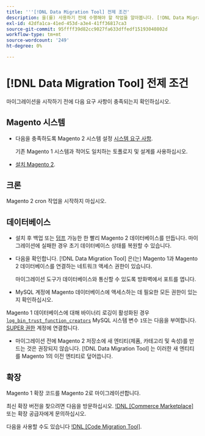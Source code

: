 ```yaml
---
title: '''[!DNL Data Migration Tool] 전제 조건'
description: 을(를) 사용하기 전에 수행해야 할 작업을 알아봅니다. [!DNL Data Migration Tool] Magento 1과 Magento 2 간에 데이터를 전송합니다.
exl-id: 42dfa1ca-41ed-453d-a3e4-41ff36817ca3
source-git-commit: 95ffff39d82cc9027fa633dffedf15193040802d
workflow-type: tm+mt
source-wordcount: '249'
ht-degree: 0%

---
```


# [!DNL Data Migration Tool] 전제 조건

마이그레이션을 시작하기 전에 다음 요구 사항이 충족되는지 확인하십시오.

## Magento 시스템

* 다음을 충족하도록 Magento 2 시스템 설정 [시스템 요구 사항](../../installation/system-requirements.md).

   기존 Magento 1 시스템과 적어도 일치하는 토폴로지 및 설계를 사용하십시오.

* [설치 Magento 2](../../installation/overview.md).

## 크론

Magento 2 cron 작업을 시작하지 마십시오.

## 데이터베이스

* 설치 후 백업 또는 [덤프](https://dev.mysql.com/doc/refman/8.0/en/mysqldump.html) 가능한 한 빨리 Magento 2 데이터베이스를 만듭니다. 마이그레이션에 실패한 경우 초기 데이터베이스 상태를 복원할 수 있습니다.

* 다음을 확인합니다. [!DNL Data Migration Tool] 은(는) Magento 1과 Magento 2 데이터베이스를 연결하는 네트워크 액세스 권한이 있습니다.

   마이그레이션 도구가 데이터베이스와 통신할 수 있도록 방화벽에서 포트를 엽니다.

* MySQL 계정에 Magento 데이터베이스에 액세스하는 데 필요한 모든 권한이 있는지 확인하십시오.

Magento 1 데이터베이스에 대해 바이너리 로깅이 활성화된 경우 [`log_bin_trust_function_creators`](https://dev.mysql.com/doc/refman/5.7/en/server-system-variables.html#sysvar_log_bin_trust_function_creators) MySQL 시스템 변수 `1`또는 다음을 부여합니다. [SUPER 권한](https://dev.mysql.com/doc/refman/5.7/en/privileges-provided.html#priv_super) 계정에 연결합니다.

* 마이그레이션 전에 Magento 2 저장소에 새 엔티티(제품, 카테고리 및 속성)를 만드는 것은 권장되지 않습니다. [!DNL Data Migration Tool] 는 이러한 새 엔티티를 Magento 1의 이전 엔티티로 덮어씁니다.

## 확장

Magento 1 확장 코드를 Magento 2로 마이그레이션합니다.

최신 확장 버전을 찾으려면 다음을 방문하십시오. [!DNL [Commerce Marketplace]](https://marketplace.magento.com/) 또는 확장 공급자에게 문의하십시오.

다음을 사용할 수도 있습니다 [!DNL [Code Migration Tool]](https://github.com/magento-commerce/code-migration/blob/develop/README.md).
